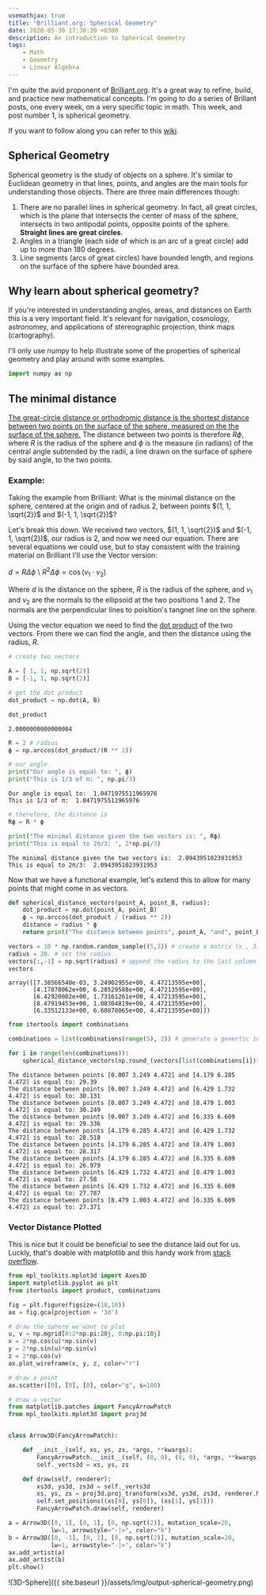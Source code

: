 ```yaml
---
usemathjax: true
title: "Brilliant.org: Spherical Geometry"
date: 2020-05-30 17:30:20 +0300
description: An introduction to Spherical Geometry
tags: 
    - Math
    - Geometry
    - Linear Algebra
---
```

I'm quite the avid proponent of [Brilliant.org](https://brilliant.org/). It's a great way to refine, build, and practice new mathematical concepts. I'm going to do a series of Brillant posts, one every week, on a very specific topic in math. This week, and post number 1, is spherical geometry.

If you want to follow along you can refer to this [wiki](https://brilliant.org/wiki/spherical-geometry/).

## Spherical Geometry

Spherical geometry is the study of objects on a sphere. It's similar to Euclidean geometry in that lines, points, and angles are the main tools for understanding those objects. There are three main differences though: 

1. There are no parallel lines in spherical geometry. In fact, all great circles, which is the plane that intersects the center of mass of the sphere, intersects in two antipodal points, opposite points of the sphere. __Straight lines are great circles__.
2. Angles in a triangle (each side of which is an arc of a great circle) add up to more than 180 degrees.
3. Line segments (arcs of great circles) have bounded length, and regions on the surface of the sphere have bounded area.

## Why learn about spherical geometry? 
If you're interested in understanding angles, areas, and distances on Earth this is a very important field. It's relevant for navigation, cosmology, astronomey, and applications of stereographic projection, think maps (cartography). 

I'll only use numpy to help illustrate some of the properties of spherical geometry and play around with some examples.


```python
import numpy as np
```

## The minimal distance

[The great-circle distance or orthodromic distance is the shortest distance between two points on the surface of the sphere, measured on the the surface of the sphere.](https://en.wikipedia.org/wiki/Great-circle_distance) The distance between two points is therefore $R\phi$, where $R$ is the radius of the sphere and $\phi$ is the measure (in radians) of the central angle subtended by the radii, a line drawn on the surface of sphere by said angle, to the two points.

### Example:
Taking the example from Brilliant: What is the minimal distance on the sphere, centered at the origin and of radius 2, between points $(1, 1, \sqrt{2})$ and $(-1, 1, \sqrt{2})$?

Let's break this down. We received two vectors, $(1, 1, \sqrt{2})$ and $(-1, 1, \sqrt{2})$, our radius is 2, and now we need our equation. There are several equations we could use, but to stay consistent with the training material on Brilliant I'll use the Vector version:

$d = R\Delta\phi$ \\
$R^{2}\Delta\phi = \cos(v_{1} \cdot v_{2})$

Where $d$ is the distance on the sphere, $R$ is the radius of the sphere, and $v_{1}$ and $v_{2}$ are the normals to the ellipsoid at the two positions 1 and 2. The normals are the perpendicular lines to poisition's tangnet line on the sphere.

Using the vector equation we need to find the [dot product](https://mathworld.wolfram.com/DotProduct.html) of the two vectors. From there we can find the angle, and then the distance using the radius, $R$.


```python
# create two vectors

A = [ 1, 1, np.sqrt(2)]
B = [-1, 1, np.sqrt(2)]

# get the dot product
dot_product = np.dot(A, B)

dot_product
```




    2.0000000000000004




```python
R = 2 # radius
ϕ = np.arccos(dot_product/(R ** 2))

# our angle
print("Our angle is equal to: ", ϕ)
print("This is 1/3 of π: ", np.pi/3)
```

    Our angle is equal to:  1.0471975511965976
    This is 1/3 of π:  1.0471975511965976
    


```python
# therefore, the distance is
Rϕ = R * ϕ

print("The minimal distance given the two vectors is: ", Rϕ)
print("This is equal to 2π/3: ", 2*np.pi/3)
```

    The minimal distance given the two vectors is:  2.0943951023931953
    This is equal to 2π/3:  2.0943951023931953
    


Now that we have a functional example, let's extend this to allow for many points that might come in as vectors.


```python
def spherical_distance_vectors(point_A, point_B, radius):
    dot_product = np.dot(point_A, point_B)
    ϕ = np.arccos(dot_product / (radius ** 2))
    distance = radius * ϕ
    return print("The distance between points", point_A, "and", point_B,"is equal to:", np.round_(distance,3))
```


```python
vectors = 10 * np.random.random_sample((5,3)) # create a matrix (x , 3). I picked 5 by 3.
radius = 20. # set the radius
vectors[:,-1] = np.sqrt(radius) # append the radius to the last column
vectors
```




    array([[7.38566540e-03, 3.24902955e+00, 4.47213595e+00],
           [4.17878062e+00, 6.28529588e+00, 4.47213595e+00],
           [6.42920002e+00, 1.73161261e+00, 4.47213595e+00],
           [8.47919453e+00, 1.00304819e+00, 4.47213595e+00],
           [6.33512133e+00, 6.60878065e+00, 4.47213595e+00]])




```python
from itertools import combinations

combinations = list(combinations(range(5), 2)) # generate a genertic index list to use to get the right points without duplicate analysis

for i in range(len(combinations)):
    spherical_distance_vectors(np.round_(vectors[list(combinations[i])[0]],3), np.round_(vectors[list(combinations[i])[1]],3), radius)
```

    The distance between points [0.007 3.249 4.472] and [4.179 6.285 4.472] is equal to: 29.39
    The distance between points [0.007 3.249 4.472] and [6.429 1.732 4.472] is equal to: 30.131
    The distance between points [0.007 3.249 4.472] and [8.479 1.003 4.472] is equal to: 30.249
    The distance between points [0.007 3.249 4.472] and [6.335 6.609 4.472] is equal to: 29.336
    The distance between points [4.179 6.285 4.472] and [6.429 1.732 4.472] is equal to: 28.518
    The distance between points [4.179 6.285 4.472] and [8.479 1.003 4.472] is equal to: 28.317
    The distance between points [4.179 6.285 4.472] and [6.335 6.609 4.472] is equal to: 26.979
    The distance between points [6.429 1.732 4.472] and [8.479 1.003 4.472] is equal to: 27.58
    The distance between points [6.429 1.732 4.472] and [6.335 6.609 4.472] is equal to: 27.787
    The distance between points [8.479 1.003 4.472] and [6.335 6.609 4.472] is equal to: 27.371
    

### Vector Distance Plotted

This is nice but it could be beneficial to see the distance laid out for us. Luckly, that's doable with matplotlib and this handy work from [stack overflow]("https://stackoverflow.com/questions/11140163/plotting-a-3d-cube-a-sphere-and-a-vector-in-matplotlib").


```python
from mpl_toolkits.mplot3d import Axes3D
import matplotlib.pyplot as plt
from itertools import product, combinations
```


```python
fig = plt.figure(figsize=(10,10))
ax = fig.gca(projection = '3d')

# draw the sphere we want to plot
u, v = np.mgrid[0:2*np.pi:20j, 0:np.pi:10j]
x = 2*np.cos(u)*np.sin(v)
y = 2*np.sin(u)*np.sin(v)
z = 2*np.cos(v)
ax.plot_wireframe(x, y, z, color="r")

# draw a point
ax.scatter([0], [0], [0], color="g", s=100)

# draw a vector
from matplotlib.patches import FancyArrowPatch
from mpl_toolkits.mplot3d import proj3d


class Arrow3D(FancyArrowPatch):

    def __init__(self, xs, ys, zs, *args, **kwargs):
        FancyArrowPatch.__init__(self, (0, 0), (0, 0), *args, **kwargs)
        self._verts3d = xs, ys, zs

    def draw(self, renderer):
        xs3d, ys3d, zs3d = self._verts3d
        xs, ys, zs = proj3d.proj_transform(xs3d, ys3d, zs3d, renderer.M)
        self.set_positions((xs[0], ys[0]), (xs[1], ys[1]))
        FancyArrowPatch.draw(self, renderer)

a = Arrow3D([0, 1], [0, 1], [0, np.sqrt(2)], mutation_scale=20,
            lw=1, arrowstyle="-|>", color="k")
b = Arrow3D([0, -1], [0, 1], [0, np.sqrt(2)], mutation_scale=20,
            lw=1, arrowstyle="-|>", color="k")
ax.add_artist(a)
ax.add_artist(b)
plt.show()
```


![3D-Sphere]({{ site.baseurl }}/assets/img/output-spherical-geometry.png)